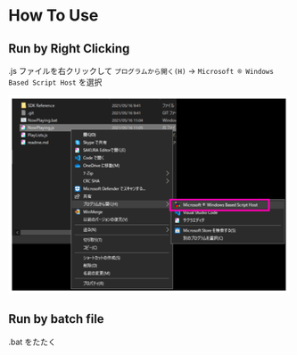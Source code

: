 # How To Use

## Run by Right Clicking

.js ファイルを右クリックして `プログラムから開く(H)` -> `Microsoft ® Windows Based Script Host` を選択

![](assets/images/2021-05-16-11-11-23.svg)

## Run by batch file

.bat をたたく

